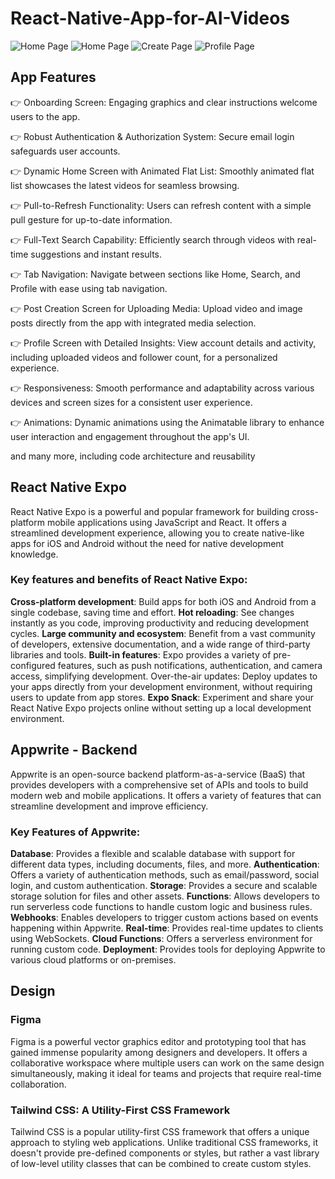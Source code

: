 # React-Native-App-for-AI-Videos
![Home Page](<Screenshot_20240904_220848_Expo Go.jpg>)
![Home Page](<Screenshot_20240904_220857_Expo Go.jpg>)
![Create Page](<Screenshot_20240904_220907_Expo Go.jpg>)
![Profile Page](<Screenshot_20240904_220919_Expo Go.jpg>)

## App Features

👉 Onboarding Screen: Engaging graphics and clear instructions welcome users to the app.

👉 Robust Authentication & Authorization System: Secure email login safeguards user accounts.

👉 Dynamic Home Screen with Animated Flat List: Smoothly animated flat list showcases the latest videos for seamless browsing.

👉 Pull-to-Refresh Functionality: Users can refresh content with a simple pull gesture for up-to-date information.

👉 Full-Text Search Capability: Efficiently search through videos with real-time suggestions and instant results.

👉 Tab Navigation: Navigate between sections like Home, Search, and Profile with ease using tab navigation.

👉 Post Creation Screen for Uploading Media: Upload video and image posts directly from the app with integrated media selection.

👉 Profile Screen with Detailed Insights: View account details and activity, including uploaded videos and follower count, for a personalized experience.

👉 Responsiveness: Smooth performance and adaptability across various devices and screen sizes for a consistent user experience.

👉 Animations: Dynamic animations using the Animatable library to enhance user interaction and engagement throughout the app's UI.

and many more, including code architecture and reusability

## React Native Expo
React Native Expo is a powerful and popular framework for building cross-platform mobile applications using JavaScript and React. It offers a streamlined development experience, allowing you to create native-like apps for iOS and Android without the need for native development knowledge.

### Key features and benefits of React Native Expo:

**Cross-platform development**: Build apps for both iOS and Android from a single codebase, saving time and effort.
**Hot reloading**: See changes instantly as you code, improving productivity and reducing development cycles.
**Large community and ecosystem**: Benefit from a vast community of developers, extensive documentation, and a wide range of third-party libraries and tools.
**Built-in features**: Expo provides a variety of pre-configured features, such as push notifications, authentication, and camera access, simplifying development.
Over-the-air updates: Deploy updates to your apps directly from your development environment, without requiring users to update from app stores.
**Expo Snack**: Experiment and share your React Native Expo projects online without setting up a local development environment.

## Appwrite - Backend
Appwrite is an open-source backend platform-as-a-service (BaaS) that provides developers with a comprehensive set of APIs and tools to build modern web and mobile applications. It offers a variety of features that can streamline development and improve efficiency.

### Key Features of Appwrite:

**Database**: Provides a flexible and scalable database with support for different data types, including documents, files, and more.
**Authentication**: Offers a variety of authentication methods, such as email/password, social login, and custom authentication.
**Storage**: Provides a secure and scalable storage solution for files and other assets.
**Functions**: Allows developers to run serverless code functions to handle custom logic and business rules.
**Webhooks**: Enables developers to trigger custom actions based on events happening within Appwrite.
**Real-time**: Provides real-time updates to clients using WebSockets.
**Cloud Functions**: Offers a serverless environment for running custom code.
**Deployment**: Provides tools for deploying Appwrite to various cloud platforms or on-premises.

## Design

### Figma
Figma is a powerful vector graphics editor and prototyping tool that has gained immense popularity among designers and developers. It offers a collaborative workspace where multiple users can work on the same design simultaneously, making it ideal for teams and projects that require real-time collaboration.

### Tailwind CSS: A Utility-First CSS Framework

Tailwind CSS is a popular utility-first CSS framework that offers a unique approach to styling web applications. Unlike traditional CSS frameworks, it doesn't provide pre-defined components or styles, but rather a vast library of low-level utility classes that can be combined to create custom styles.